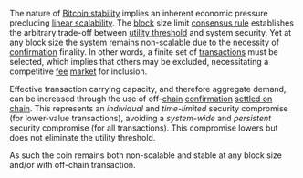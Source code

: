 The nature of [Bitcoin stability](Stability-Property) implies an inherent economic pressure precluding [linear scalability](https://en.wikipedia.org/wiki/Scalability). The [block](Glossary#block) size limit [consensus rule](Glossary#rule) establishes the arbitrary trade-off between [utility threshold](Utility-Threshold-Property) and system security. Yet at any block size the system remains non-scalable due to the necessity of [confirmation](Glossary#confirmation) finality. In other words, a finite set of [transactions](Glossary#transaction) must be selected, which implies that others may be excluded, necessitating a competitive [fee](Glossary#fee) [market](Glossary#market) for inclusion.

Effective transaction carrying capacity, and therefore aggregate demand, can be increased through the use of off-[chain](Glossary#chain) [confirmation](Glossary#confirmation) [settled on chain](https://en.wikipedia.org/wiki/Lightning_Network). This represents an *individual* and *time-limited* security compromise (for lower-value transactions), avoiding a *system-wide* and *persistent* security compromise (for all transactions). This compromise lowers but does not eliminate the utility threshold.

As such the coin remains both non-scalable and stable at any block size and/or with off-chain transaction.